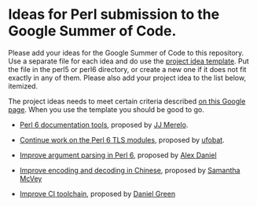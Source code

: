 # Ideas for Perl submission to the Google Summer of Code.

Please add your ideas for the Google Summer of Code to this repository.
Use a separate file for each idea and do use the [project idea template](project_template.md). Put the file in the perl5 or perl6 directory, or create a new one if it does not fit exactly in any of them.
Please also add your project idea to the list below, itemized.

The project ideas needs to meet certain criteria described [on this Google page](https://google.github.io/gsocguides/mentor/defining-a-project-ideas-list). When you use the template you should be good to go.


* [Perl 6 documentation tools](perl6/docs.md), proposed by [JJ Merelo](https://github.com/JJ).
* [Continue work on the Perl 6 TLS modules](perl6/TLS.md), proposed
  by [ufobat](https://github.com/ufobat).

* [Improve argument parsing in Perl 6](perl6/argument-parsing.md),
  proposed by [Alex Daniel](https://github.com/AlexDaniel)
 
* [Improve encoding and decoding in Chinese](perl6/encoding-decoding.md),
  proposed by [Samantha McVey](https://github.com/samcv)
 
* [Improve CI toolchain](perl6/build-toolchain-improvements.md),
  proposed by [Daniel Green](https://github.com/masterduke17)
